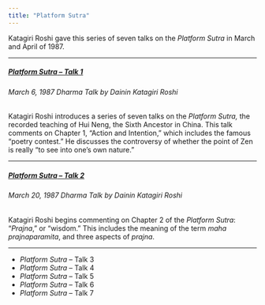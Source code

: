 ```yaml
---
title: "Platform Sutra"
---
```


Katagiri Roshi gave this series of seven talks on the *Platform Sutra* in March and April of 1987.

---

##### [*Platform Sutra* – Talk 1](1987-03-06-Platform-Sutra-Talk-1)
###### March 6, 1987 Dharma Talk by Dainin Katagiri Roshi

Katagiri Roshi introduces a series of seven talks on the *Platform Sutra,* the recorded teaching of Hui Neng, the Sixth Ancestor in China. This talk comments on Chapter 1, “Action and Intention,” which includes the famous “poetry contest.” He discusses the controversy of whether the point of Zen is really “to see into one’s own nature.” 

---

##### [*Platform Sutra* – Talk 2](1987-03-20-Platform-Sutra-Talk-2)
###### March 20, 1987 Dharma Talk by Dainin Katagiri Roshi

Katagiri Roshi begins commenting on Chapter 2 of the *Platform Sutra*: “*Prajna*,” or “wisdom.” This includes the meaning of the term *maha prajnaparamita*, and three aspects of *prajna*. 

---

- *Platform Sutra* – Talk 3
- *Platform Sutra* – Talk 4
- *Platform Sutra* – Talk 5
- *Platform Sutra* – Talk 6
- *Platform Sutra* – Talk 7
